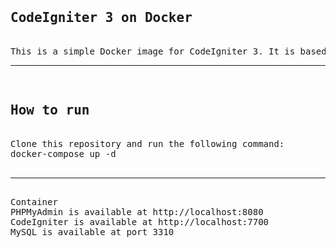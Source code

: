<pre>
<h2>CodeIgniter 3 on Docker</h2>
This is a simple Docker image for CodeIgniter 3. It is based on the official PHP image and includes the latest version of CodeIgniter 3.
<hr>
<h2>How to run</h2>
Clone this repository and run the following command:
docker-compose up -d

<hr>
Container
PHPMyAdmin is available at http://localhost:8080
CodeIgniter is available at http://localhost:7700
MySQL is available at port 3310

</pre>
